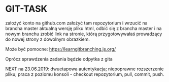 # GIT-TASK
założyć konto na github.com
założyć tam repozytorium i wrzucić na brancha master aktualną wersję pliku html,
odbić się z brancha master i na nowym branchu zrobić link na stronie, którą przygotowywałaś prowadzący do nowej strony z dowolnym obrazkiem.

Może być pomocne:
https://learngitbranching.js.org/

Oprócz sprawdzenia zadania będzie odpytka z gita

NEXT na 23.06.2019:
dwuetapowa autentykacja;
niepoprawne rozszerzenie pliku;
praca z poziomu konsoli - checkout repozytorium, pull, commit, push.
